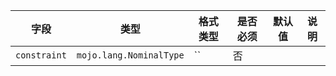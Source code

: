 | 字段 | 类型 | 格式类型 | 是否必须 | 默认值 | 说明 |
|---|---|---|---|---|---|
| `constraint` | `mojo.lang.NominalType` | `` | 否 |  |  |
